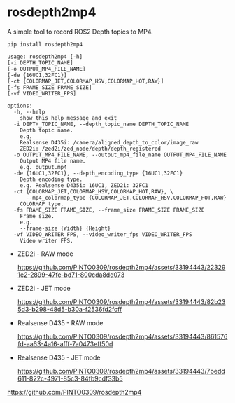# rosdepth2mp4
A simple tool to record ROS2 Depth topics to MP4.

```
pip install rosdepth2mp4
```

```
usage: rosdepth2mp4 [-h]
[-i DEPTH_TOPIC_NAME]
[-o OUTPUT_MP4_FILE_NAME]
[-de {16UC1,32FC1}]
[-ct {COLORMAP_JET,COLORMAP_HSV,COLORMAP_HOT,RAW}]
[-fs FRAME_SIZE FRAME_SIZE]
[-vf VIDEO_WRITER_FPS]

options:
  -h, --help
    show this help message and exit
  -i DEPTH_TOPIC_NAME, --depth_topic_name DEPTH_TOPIC_NAME
    Depth topic name.
    e.g.
    Realsense D435i: /camera/aligned_depth_to_color/image_raw
    ZED2i: /zed2i/zed_node/depth/depth_registered
  -o OUTPUT_MP4_FILE_NAME, --output_mp4_file_name OUTPUT_MP4_FILE_NAME
    Output MP4 file name.
    e.g. output.mp4
  -de {16UC1,32FC1}, --depth_encoding_type {16UC1,32FC1}
    Depth encoding type.
    e.g. Realsense D435i: 16UC1, ZED2i: 32FC1
  -ct {COLORMAP_JET,COLORMAP_HSV,COLORMAP_HOT,RAW}, \
      --mp4_colormap_type {COLORMAP_JET,COLORMAP_HSV,COLORMAP_HOT,RAW}
    COLORMAP type.
  -fs FRAME_SIZE FRAME_SIZE, --frame_size FRAME_SIZE FRAME_SIZE
    Frame size.
    e.g.
    --frame-size {Width} {Height}
  -vf VIDEO_WRITER_FPS, --video_writer_fps VIDEO_WRITER_FPS
    Video writer FPS.
```

- ZED2i - RAW mode

  https://github.com/PINTO0309/rosdepth2mp4/assets/33194443/223291e2-2899-47fe-bd71-800cda8dd073

- ZED2i - JET mode

  https://github.com/PINTO0309/rosdepth2mp4/assets/33194443/82b235d3-b298-48d5-b30a-f2536fd2fcff

- Realsense D435 - RAW mode

  https://github.com/PINTO0309/rosdepth2mp4/assets/33194443/861576fd-aa63-4a16-afff-7a0473eff50d

- Realsense D435 - JET mode

  https://github.com/PINTO0309/rosdepth2mp4/assets/33194443/7bedd611-822c-4971-85c3-84fb9cdf33b5

https://github.com/PINTO0309/rosdepth2mp4
